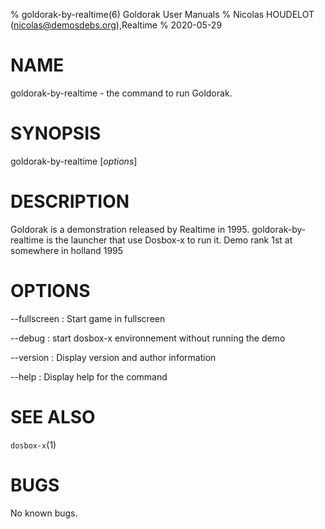 % goldorak-by-realtime(6) Goldorak User Manuals
% Nicolas HOUDELOT (nicolas@demosdebs.org),Realtime
% 2020-05-29

# NAME
goldorak-by-realtime - the command to run Goldorak.

# SYNOPSIS
goldorak-by-realtime [*options*]

# DESCRIPTION
Goldorak is a demonstration released by Realtime in 1995.
goldorak-by-realtime is the launcher that use Dosbox-x to run it.
Demo rank 1st at somewhere in holland 1995

# OPTIONS
\--fullscreen
:   Start game in fullscreen

\--debug
:   start dosbox-x environnement without running the demo

\--version
:   Display version and author information

\--help
:   Display help for the command

# SEE ALSO
`dosbox-x`(1)

# BUGS
No known bugs.
